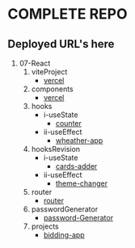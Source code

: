 # COMPLETE REPO
## Deployed URL's here
1. 07-React
     1. viteProject
          - [vercel]()
     1. components
          - [vercel](https://react-henna-six.vercel.app/)
     1. hooks
          - i-useState 
               - [counter](https://react-01-usestate.vercel.app/)
          - ii-useEffect
               - [wheather-app](https://react-weatherapp-lime.vercel.app/)
     1. hooksRevision
          - i-useState
               - [cards-adder](https://cards-adder.vercel.app/)
          - ii-useEffect
               - [theme-changer](https://theme-changer-gamma.vercel.app/)
     1. router
	     - [router](https://ecomerce-ecru.vercel.app/)
     1. passwordGenerator 
          - [password-Generator](https://password-generator-iota-ten-93.vercel.app/)
	1. projects 
		- [bidding-app](https://bidding-app-jade.vercel.app/)
